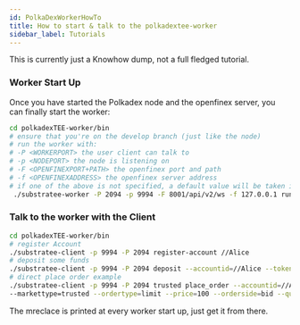 ```yaml
---
id: PolkaDexWorkerHowTo
title: How to start & talk to the polkadextee-worker
sidebar_label: Tutorials
---
```


This is currently just a Knowhow dump, not a full fledged tutorial.

### Worker Start Up
Once you have started the Polkadex node and the openfinex server, you can finally start the worker:
```bash
cd polkadexTEE-worker/bin
# ensure that you're on the develop branch (just like the node)
# run the worker with: 
# -P <WORKERPORT> the user client can talk to
# -p <NODEPORT> the node is listening on
# -F <OPENFINEXPORT+PATH> the openfinex port and path
# -f <OPENFINEXADDRESS> the openfinex server address
# if one of the above is not specified, a default value will be taken instead.
 ./substratee-worker -P 2094 -p 9994 -F 8001/api/v2/ws -f 127.0.0.1 run --skip-ra
```

### Talk to the worker with the Client
```bash
cd polkadexTEE-worker/bin
# register Account
./substratee-client -p 9994 -P 2094 register-account //Alice
# deposit some funds
./substratee-client -p 9994 -P 2094 deposit --accountid=//Alice --tokenid=polkadex --quantity=10000
# direct place order example
./substratee-client -p 9994 -P 2094 trusted place_order --accountid=//Alice --marketbase=polkadex --marketquote=dot \
--markettype=trusted --ordertype=limit --price=100 --orderside=bid --quantity=100 --mrenclave==6J3VHscuA9WmiQHf84CK1CHu87GkNcwBAyJ6pPjaCvrv --direct

```
The mreclace is printed at every worker start up, just get it from there.
